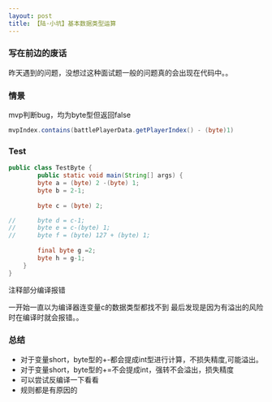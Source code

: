 ```yaml
---
layout: post
title: 【陆·小坑】基本数据类型运算
---
```


### 写在前边的废话

昨天遇到的问题，没想过这种面试题一般的问题真的会出现在代码中。。

### 情景
mvp判断bug，均为byte型但返回false

```java
mvpIndex.contains(battlePlayerData.getPlayerIndex() - (byte)1)

```


### Test


```java
public class TestByte {
		public static void main(String[] args) {	
		byte a = (byte) 2 -(byte) 1;
		byte b = 2-1;
		
		byte c = (byte) 2;

//		byte d = c-1;
//		byte e = c-(byte) 1;	
//		byte f = (byte) 127 + (byte) 1;
		
		final byte g =2; 
		byte h = g-1;
	}
}

```

注释部分编译报错

一开始一直以为编译器连变量c的数据类型都找不到
最后发现是因为有溢出的风险时在编译时就会报错。。


### 总结

- 对于变量short，byte型的+-都会提成int型进行计算，不损失精度,可能溢出。
- 对于变量short，byte型的+=不会提成int，强转不会溢出，损失精度
- 可以尝试反编译一下看看
- 规则都是有原因的
